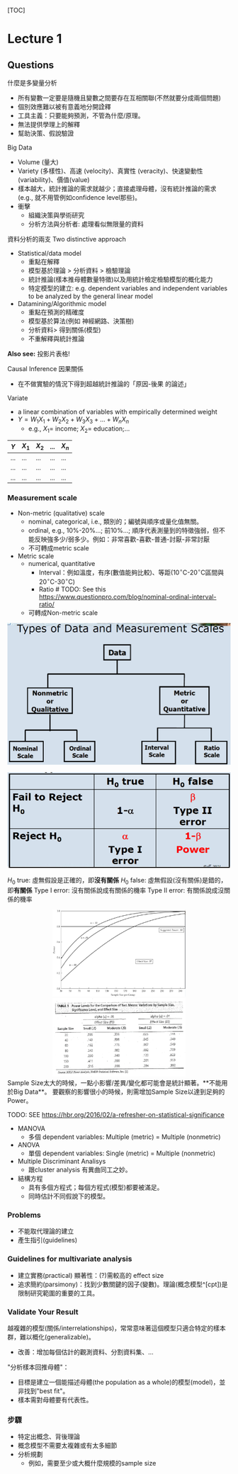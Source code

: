 [TOC]

# Lecture 1

## Questions
什麼是多變量分析
- 所有變數一定要是隨機且變數之間要存在互相關聯(不然就要分成兩個問題)
- 個別效應難以被有意義地分開詮釋
- 工具主義：只要能夠預測，不管為什麼/原理。
- 無法提供學理上的解釋
- 幫助決策、假說驗證



Big Data
- Volume (量大)
- Variety (多樣性)、高速 (velocity)、真實性 (veracity)、快速變動性(variability)、價值(value)
- 樣本越大，統計推論的需求就越少；直接處理母體，沒有統計推論的需求(e.g., 就不用管例如confidence level那些)。
- 衝擊
  - 組織決策與學術研究
  - 分析方法與分析者: 處理看似無限量的資料


資料分析的兩支 Two distinctive approach
- Statistical/data model
  - 重點在解釋
  - 模型基於理論 > 分析資料 > 檢驗理論
  - 統計推論(樣本推母體數量特徵)以及用統計檢定檢驗模型的概化能力
  - 特定模型的建立: e.g. dependent variables and independent variables to be analyzed by the general linear model
- Datamining/Algorithmic model 
  - 重點在預測的精確度
  - 模型基於算法(例如 神經網路、決策樹)
  - 分析資料> 得到關係(模型)
  - 不重解釋與統計推論

**Also see:** 投影片表格!

Causal Inference 因果關係
- 在不做實驗的情況下得到超越統計推論的「原因-後果 的論述」

Variate
- a linear combination of variables with empirically determined weight
- $Y = W_1X_1+W_2X_2+W_3X_3+...+W_nX_n$
  - e.g., $X_1=$ income; $X_2=$ education;...

| $Y$   | $X_1$ | $X_2$ | ... | $X_n$ |
| --- | ----- | ----- | --- | ----- |
| ... | ...   | ...   | ... | ...   |
| ... | ...   | ...   | ... | ...   |
| ... | ...   | ...   | ... | ...   |

### Measurement scale
- Non-metric (qualitative) scale
  - nominal, categorical, i.e., 類別的；編號與順序或量化值無關。
  - ordinal, e.g., 10%-20%...; 前10%...; 順序代表測量到的特徵強弱，但不能反映強多少/弱多少。例如：非常喜歡-喜歡-普通-討厭-非常討厭
  - 不可轉成metric scale
- Metric scale
  - numerical, quantitative
    - Interval：例如溫度，有序(數值能夠比較)、等距(10$^\circ$C-20$^\circ$C區間與20$^\circ$C-30$^\circ$C)
    - Ratio # TODO: See this https://www.questionpro.com/blog/nominal-ordinal-interval-ratio/
  - 可轉成Non-metric scale

![](fig/MeasurementScale_tree.png)

![](fig/TFtable.png)



$H_0$ true: 虛無假設是正確的，即**沒有關係**
$H_0$ false: 虛無假設(沒有關係)是錯的，即**有關係**
Type I error: 沒有關係說成有關係的機率
Type II error: 有關係說成沒關係的機率


<center>
<img src="fig/SampSzPower.png" width=300><img src="fig/SampSzPowerTb.png" width=300>
</center>
Sample Size太大的時候，一點小影響/差異/變化都可能會是統計顯著。**不能用於Big Data**。
要觀察的影響很小的時候，則需增加Sample Size以達到足夠的Power。

TODO: SEE https://hbr.org/2016/02/a-refresher-on-statistical-significance

- MANOVA
  - 多個 dependent variables: Multiple (metric) = Multiple (nonmetric)
- ANOVA
  - 單個 dependent variables: Single (metric) = Multiple (nonmetric)
- Multiple Discriminant Analisys
  - 跟cluster analysis 有異曲同工之妙。
- 結構方程
  - 具有多個方程式；每個方程式(模型)都要被滿足。
  - 同時估計不同假說下的模型。


### Problems
- 不能取代理論的建立
- 產生指引(guidelines)

### Guidelines for multivariate analysis
- 建立實務(practical) 顯著性：(?)需較高的 effect size
- 追求簡約(parsimony)：找到少數關鍵的因子(變數)。理論(概念模型^[cpt])是限制研究範圍的重要的工具。


[^cpt]: See "Strive for Model Parsimony", p35 of Lecture Ch1

### Validate Your Result
越複雜的模型(關係/interrelationships)，常常意味著這個模型只適合特定的樣本群，難以概化(generalizable)。
  - 改善：增加每個估計的觀測資料、分割資料集、...

"分析樣本回推母體"：
- 目標是建立一個能描述母體(the population as a whole)的模型(model)，並非找到"best fit"。
- 樣本需對母體要有代表性。

### 步驟
- 特定出概念、背後理論
- 概念模型不需要太複雜或有太多細節
- 分析規劃
  - 例如，需要至少或大概什麼規模的sample size